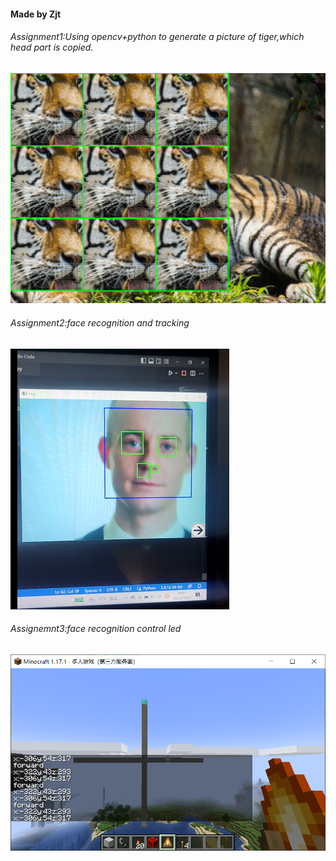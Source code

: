 #### Made by Zjt
###### Assignment1:Using opencv+python to generate a picture of tiger,which head part is copied.
![tiger.png](/Zjt/homework01/tiger_handle.png)
###### Assignment2:face recognition and tracking
![facetrack.png](/Zjt/homework02/facetrack.png)
###### Assignemnt3:face recognition control led
![mcled.png](/Zjt/homework03/mcled.png)
